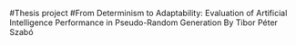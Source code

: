 #Thesis project
#From Determinism to Adaptability: Evaluation of Artificial Intelligence Performance in Pseudo-Random Generation
By Tibor Péter Szabó
